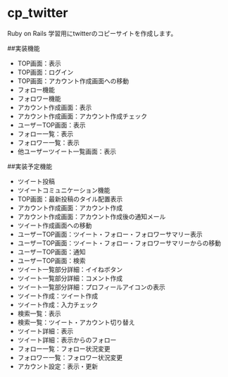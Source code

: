 # cp_twitter
Ruby on Rails 学習用にtwitterのコピーサイトを作成します。

##実装機能
* TOP画面：表示
* TOP画面：ログイン
* TOP画面：アカウント作成画面への移動
* フォロー機能
* フォロワー機能
* アカウント作成画面：表示
* アカウント作成画面：アカウント作成チェック
* ユーザーTOP画面：表示
* フォロー一覧：表示
* フォロワー一覧：表示
* 他ユーザーツイート一覧画面：表示

##実装予定機能
* ツイート投稿
* ツイートコミュニケーション機能
* TOP画面：最新投稿のタイル配置表示
* アカウント作成画面：アカウント作成
* アカウント作成画面：アカウント作成後の通知メール
* ツイート作成画面への移動
* ユーザーTOP画面：ツイート・フォロー・フォロワーサマリー表示
* ユーザーTOP画面：ツイート・フォロー・フォロワーサマリーからの移動
* ユーザーTOP画面：通知
* ユーザーTOP画面：検索
* ツイート一覧部分詳細：イイねボタン
* ツイート一覧部分詳細：コメント作成
* ツイート一覧部分詳細：プロフィールアイコンの表示
* ツイート作成：ツイート作成
* ツイート作成：入力チェック
* 検索一覧：表示
* 検索一覧：ツイート・アカウント切り替え
* ツイート詳細：表示
* ツイート詳細：表示からのフォロー
* フォロー一覧：フォロー状況変更
* フォロワー一覧：フォロワー状況変更
* アカウント設定：表示・更新
